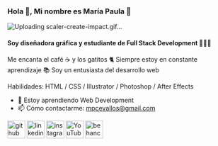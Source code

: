 ### Hola 👋, Mi nombre es María Paula 🦄

![Uploading scaler-create-impact.gif…]()

#### Soy diseñadora gráfica y estudiante de Full Stack Development 👩🏻‍💻
Me encanta el café ☕ y los gatitos 🐈
Siempre estoy en constante aprendizaje 📚 
Soy un entusiasta del desarrollo web

Habilidades: HTML / CSS / Illustrator / Photoshop / After Effects

- 🌱 Estoy aprendiendo Web Development 
- 📫 Cómo contactarme: mpcevallos@gmail.com 


[<img src='https://cdn.jsdelivr.net/npm/simple-icons@3.0.1/icons/github.svg' alt='github' height='40'>](https://github.com/https://github.com/mpcevallos/)  [<img src='https://cdn.jsdelivr.net/npm/simple-icons@3.0.1/icons/linkedin.svg' alt='linkedin' height='40'>](https://www.linkedin.com/in/https://ec.linkedin.com/in/mpcevallos/)  [<img src='https://cdn.jsdelivr.net/npm/simple-icons@3.0.1/icons/instagram.svg' alt='instagram' height='40'>](https://www.instagram.com/http://www.instagram.com/mapaulacj/)  [<img src='https://cdn.jsdelivr.net/npm/simple-icons@3.0.1/icons/youtube.svg' alt='YouTube' height='40'>](https://www.youtube.com/channel/http://www.youtube.com/mpcevallos)  [<img src='https://cdn.jsdelivr.net/npm/simple-icons@3.0.1/icons/behance.svg' alt='behance' height='40'>](http://www.behance.net/mpcevallos)  

